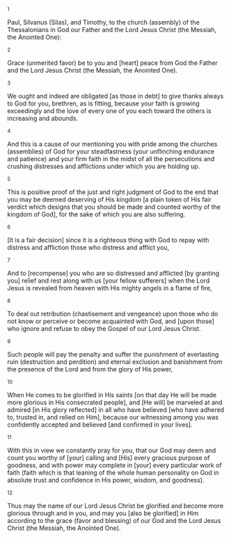 <sup>1</sup> 

Paul, Silvanus (Silas), and Timothy, to the church (assembly) of the Thessalonians in God our Father and the Lord Jesus Christ (the Messiah, the Anointed One): 

<sup>2</sup> 

Grace (unmerited favor) be to you and [heart] peace from God the Father and the Lord Jesus Christ (the Messiah, the Anointed One). 

<sup>3</sup> 

We ought and indeed are obligated [as those in debt] to give thanks always to God for you, brethren, as is fitting, because your faith is growing exceedingly and the love of every one of you each toward the others is increasing and abounds. 

<sup>4</sup> 

And this is a cause of our mentioning you with pride among the churches (assemblies) of God for your steadfastness (your unflinching endurance and patience) and your firm faith in the midst of all the persecutions and crushing distresses and afflictions under which you are holding up. 

<sup>5</sup> 

This is positive proof of the just and right judgment of God to the end that you may be deemed deserving of His kingdom [a plain token of His fair verdict which designs that you should be made and counted worthy of the kingdom of God], for the sake of which you are also suffering. 

<sup>6</sup> 

[It is a fair decision] since it is a righteous thing with God to repay with distress and affliction those who distress and afflict you, 

<sup>7</sup> 

And to [recompense] you who are so distressed and afflicted [by granting you] relief and rest along with us [your fellow sufferers] when the Lord Jesus is revealed from heaven with His mighty angels in a flame of fire, 

<sup>8</sup> 

To deal out retribution (chastisement and vengeance) upon those who do not know or perceive or become acquainted with God, and [upon those] who ignore and refuse to obey the Gospel of our Lord Jesus Christ. 

<sup>9</sup> 

Such people will pay the penalty and suffer the punishment of everlasting ruin (destruction and perdition) and eternal exclusion and banishment from the presence of the Lord and from the glory of His power, 

<sup>10</sup> 

When He comes to be glorified in His saints [on that day He will be made more glorious in His consecrated people], and [He will] be marveled at and admired [in His glory reflected] in all who have believed [who have adhered to, trusted in, and relied on Him], because our witnessing among you was confidently accepted and believed [and confirmed in your lives]. 

<sup>11</sup> 

With this in view we constantly pray for you, that our God may deem and count you worthy of [your] calling and [His] every gracious purpose of goodness, and with power may complete in [your] every particular work of faith (faith which is that leaning of the whole human personality on God in absolute trust and confidence in His power, wisdom, and goodness). 

<sup>12</sup> 

Thus may the name of our Lord Jesus Christ be glorified and become more glorious through and in you, and may you [also be glorified] in Him according to the grace (favor and blessing) of our God and the Lord Jesus Christ (the Messiah, the Anointed One).